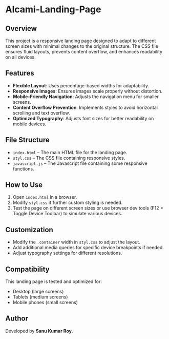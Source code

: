 # Alcami-Landing-Page


## Overview
This project is a responsive landing page designed to adapt to different screen sizes with minimal changes to the original structure. The CSS file ensures fluid layouts, prevents content overflow, and enhances readability on all devices.

## Features
- **Flexible Layout**: Uses percentage-based widths for adaptability.
- **Responsive Images**: Ensures images scale properly without distortion.
- **Mobile-Friendly Navigation**: Adjusts the navigation menu for smaller screens.
- **Content Overflow Prevention**: Implements styles to avoid horizontal scrolling and text overflow.
- **Optimized Typography**: Adjusts font sizes for better readability on mobile devices.

## File Structure
- `index.html` – The main HTML file for the landing page.
- `styl.css` – The CSS file containing responsive styles.
- `javascript.js` – The Javascript file containing some responsive functions.

## How to Use
1. Open `index.html` in a browser.
2. Modify `styl.css` if further custom styling is needed.
3. Test the page on different screen sizes or use browser dev tools (F12 > Toggle Device Toolbar) to simulate various devices.

## Customization
- Modify the `.container` width in `styl.css` to adjust the layout.
- Add additional media queries for specific device breakpoints if needed.
- Adjust typography settings for different resolutions.

## Compatibility
This landing page is tested and optimized for:
- Desktop (large screens)
- Tablets (medium screens)
- Mobile phones (small screens)

## Author
Developed by **Sanu Kumar Roy**.

